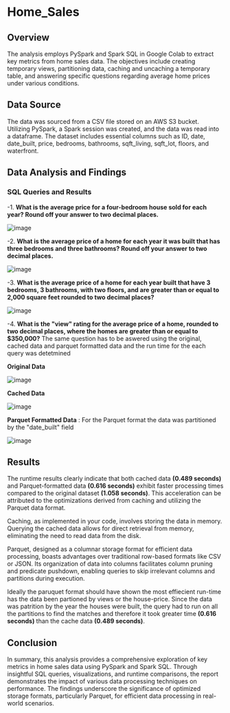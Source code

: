 # Home_Sales

## Overview
The analysis employs PySpark and Spark SQL in Google Colab to extract key metrics from home sales data. The objectives include creating temporary views, partitioning data, caching and uncaching a temporary table, and answering specific questions regarding average home prices under various conditions.

## Data Source
The data was sourced from a CSV file stored on an AWS S3 bucket. Utilizing PySpark, a Spark session was created, and the data was read into a dataframe. The dataset includes essential columns such as ID, date, date_built, price, bedrooms, bathrooms, sqft_living, sqft_lot, floors, and waterfront.

## Data Analysis and Findings

### SQL Queries and Results

-1. **What is the average price for a four-bedroom house sold for each year? Round off your answer to two decimal places.**
  
![image](https://github.com/NikitaGahoi/Home_Sales/assets/136101293/d02b3296-3b30-4b8c-954a-f74aaad2e695)

-2. **What is the average price of a home for each year it was built that has three bedrooms and three bathrooms? Round off your answer to two decimal places.**

![image](https://github.com/NikitaGahoi/Home_Sales/assets/136101293/ec6989b8-b991-4e2b-825e-2b9a87535ce2)

-3. **What is the average price of a home for each year built that have 3 bedrooms, 3 bathrooms, with two floors, and are greater than or equal to 2,000 square feet rounded to two decimal places?** 

 ![image](https://github.com/NikitaGahoi/Home_Sales/assets/136101293/632f0e88-8cf5-4ff1-9326-8dd085cb45f1)

 -4. **What is the "view" rating for the average price of a home, rounded to two decimal places, where the homes are greater than
 or equal to $350,000?** The same question has to be aswered using the original, cached data and parquet formatted data and the run time for the each query was detetmined

 **Original Data**

 ![image](https://github.com/NikitaGahoi/Home_Sales/assets/136101293/fef64bdd-eb10-4636-94f7-13adc6f3b70d)

 **Cached Data**

 ![image](https://github.com/NikitaGahoi/Home_Sales/assets/136101293/78f33abe-7465-47e2-9171-d76bb10fccab)

 **Parquet Formatted Data** : For the Parquet format the data was partitioned by the "date_built" field

 ![image](https://github.com/NikitaGahoi/Home_Sales/assets/136101293/f183ff81-c1fe-4032-aaef-4708ff3465f2)

 ## Results

The runtime results clearly indicate that both cached data **(0.489 seconds)** and Parquet-formatted data **(0.616 seconds)** exhibit faster processing times compared to the original dataset **(1.058 seconds)**. This acceleration can be attributed to the optimizations derived from caching and utilizing the Parquet data format.

Caching, as implemented in your code, involves storing the data in memory. Querying the cached data allows for direct retrieval from memory, eliminating the need to read data from the disk.

Parquet, designed as a columnar storage format for efficient data processing, boasts advantages over traditional row-based formats like CSV or JSON. Its organization of data into columns facilitates column pruning and predicate pushdown, enabling queries to skip irrelevant columns and partitions during execution.

Ideally the paruquet format should have shown the most effiecient run-time has the data been partioned by views or the house-price. Since the data was patrition by the year the houses were built, the query had to run on all the partitions to find the matches and therefore it took greater time **(0.616 seconds)** than the cache data **(0.489 seconds)**.

## Conclusion

In summary, this analysis provides a comprehensive exploration of key metrics in home sales data using PySpark and Spark SQL. Through insightful SQL queries, visualizations, and runtime comparisons, the report demonstrates the impact of various data processing techniques on performance. The findings underscore the significance of optimized storage formats, particularly Parquet, for efficient data processing in real-world scenarios.

 



  




